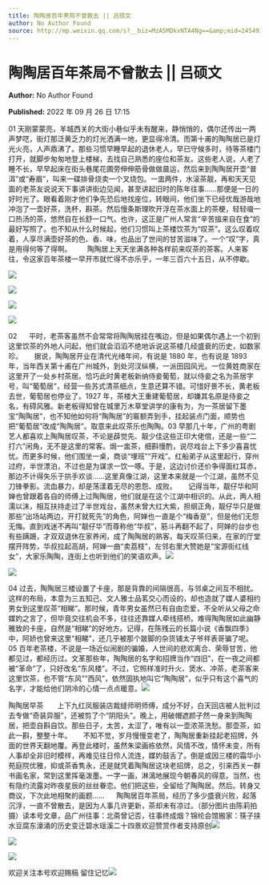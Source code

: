 ```yaml
---
title: 陶陶居百年茶局不曾散去 || 吕硕文
author: No Author Found
source: http://mp.weixin.qq.com/s?__biz=MzA5MDkxNTA4Ng==&amp;mid=2454912682&amp;idx=1&amp;sn=2d4413c7997cbb978d338d2e5d39b548&amp;chksm=87a236cbb0d5bfddcce63ac3ee8d2f7fcef1dc2e9764885ab6ab8f84cb0652568e3828f57aec#rd
---
```


# 陶陶居百年茶局不曾散去 || 吕硕文

**Author:** No Author Found

**Published:** 2022 年 09 月 26 日 17:15

01 天刚蒙蒙亮，羊城西关的大街小巷似乎未有醒来，静悄悄的，偶尔还传出一两声梦呓，街灯那泛黄乏力的灯光洒满一地，更显得冷清。而第十甫的陶陶居已是灯光火亮，人声鼎沸了。那些习惯早睡早起的退休老人，早已守候多时，待等茶楼门打开，就脚步匆匆地登上楼梯，去找自己熟悉的座位和茶友。这些老人说，人老了睡不长，早早起床在街头巷尾花圃旁伸伸筋骨做做晨运，然后来到陶陶居开壶“普洱”或“寿眉”，叫来一碟排骨烧卖一个叉烧包。一盅两件，水滚茶靓，再和天天见面的老茶友说说天下事讲讲街边见闻，甚至讲起旧时的陈年往事……那便是一日的好时光了。眼看着刚才他们争先恐后地找座位，转眼间，他们坐下已经优哉游哉地冲泡了一壶好茶，洗杯，斟茶。然后慢条斯理吹开浮在茶水面上的茶梗，轻轻啜一口热汤的茶，悠然自在长舒一口气。也许，这正是广州人常言“辛苦搵来自在食”的最好写照了。也不知从什么时候起，他们习惯叫上茶楼饮茶为“叹茶”。这么叹着叹着，人享尽满壶好茶的色、香、味，也品出了世间的甘苦滋味了。一个“叹”字，真是用得何等了得啊。        陶陶居上天天坐满各种各样前来叹茶的茶客。人来客往，令这家百年茶楼一早开市就忙得不亦乐乎，一年三百六十五日，从不停歇。

![](https://mmbiz.qpic.cn/mmbiz_jpg/PJWG74pLsMb7EZbzyd96voTyBQaD7kzbuicNpwZaUrXV6ibC4HBmVVcuYDBSTDEhmHVlCbchvFhoX7UsdN29uicyw/640)

![](https://mmbiz.qpic.cn/mmbiz_png/Ljib4So7yuWgIM7ul7KPyPelicJfZG8cwPd71T6oQqaPGLiaqH1tOYuhhtM3OCrukFRXvuZwaoPhCw5CJR0Nm9LBg/640?wx_fmt=png)

![](https://mmbiz.qpic.cn/mmbiz_png/Ljib4So7yuWgIM7ul7KPyPelicJfZG8cwPL819TibpbkibcichMBlVNPShcjDeGlnmS2BvgMJphwO2o6gZicBzhPZSHw/640?wx_fmt=png)

![](https://mmbiz.qpic.cn/mmbiz_jpg/PJWG74pLsMb7EZbzyd96voTyBQaD7kzbtxlx0r8TA7YOvQbNuL9xydfSpZNKpJjs6trCribT1f6oBCMB9EAjxpg/640)

02      平时，老茶客虽然不会常常将陶陶居挂在嘴边，但是如果偶尔遇上一个初到这里饮茶的外地人问起，他们就会滔滔不绝地诉说这茶楼几经盛衰的历史，如数家珍。      据说，陶陶居开业在清代光绪年间，有说是 1880 年，也有说是 1893 年，当年西关第十甫在广州城外，到处河汊纵横，一派田园风光。一位黄姓商家在这里开了一处乡村茶居。恰巧此时黄老板新纳侍妾葡萄，就以侍妾之名为茶居字号，叫“葡萄居”，经营一些苏式清茶细点，生意还算不错。可惜好景不长，黄老板去世，葡萄居也停业了。1927 年，茶楼大王重建葡萄居，却嫌其名原是侍妾之名，有碍风雅。新老板得知曾在城里万木草堂讲学的康有为，为一茶居留下墨宝“陶陶居”，也不知他如何将“陶陶居”的匾额弄到手，挂起装点门面，顺势也把“葡萄居”改成“陶陶居”。取意来此叹茶乐也陶陶。03 早那几十年，广州的粤剧艺人都喜欢上陶陶居叹茶，不论是薜觉先、靓少佳这些正印大佬倌，还是一些“二打六”闲角，无不是这里的常客。焗一盅茶，细斟慢酌，说尽戏台上下多少喜喜忧忧。而更多时候，他们围坐一桌，商谈“埋班”“开戏”。红船弟子从这里起行，穿州过府，半世漂泊，不过也是为谋求一饮一啄。于是，这边讨价还价争得面红耳赤，那边不计得失乐于拱手欢谈……这里真像江湖，这里本来就是一个江湖，虽然不见刀锋拳影。流血暴力，却是荡漾着无尽的恩怨、成败。      记得当年，靓仔华和阿婵也曾跟着各自的师傅上过陶陶居，他们就是在这个江湖中相识的。从此，两人相濡以沫，相互扶持走过了半世戏台，虽然未曾大红大紫，担纲正角，靓仔华只是做那些“出场站两边，开打就死先”的角色，阿婵也一直是个“梅香趸”，但是他们无怨无悔。直到戏迷不再叫“靓仔华”而尊称他“华叔”，筋斗再翻不起了，阿婵的台步也有些蹒跚，才双双退休在家养闲，成了陶陶居的熟客。每天叹茶归来，在家的厅堂摆开阵势，华叔拉起高胡，阿婵一曲“卖荔枝”，左邻右里大赞她是“宝源街红线女”，大家乐陶陶，连街上也听到他们的笑语欢声。![](https://mmbiz.qpic.cn/mmbiz_png/Ljib4So7yuWgIM7ul7KPyPelicJfZG8cwPeZVfWtUBrpn7T3MCYx0cL9KOHGw5boUF0hY15568fPIpaUfJDkTibtQ/640?wx_fmt=png)

![](https://mmbiz.qpic.cn/mmbiz_png/Ljib4So7yuWgIM7ul7KPyPelicJfZG8cwP6Vs3jDicKora5ppfpHOjYBnkVCs7icRI8GjVLR9RTlGiciaC0oCsZOKFEQ/640?wx_fmt=png)

04 过去，陶陶居三楼设置了卡座，那是背靠的间隔很高，与邻桌之间互不相扰。这样的布局，本意为三五知己、文人雅士品茗交心而设的，却也造就了媒人婆相约男女到这里叹茶“相睇”。那时候，青年男女虽然已有自由恋爱，不全听从父母之命媒妁之言了，但毕竟交往机会不多，往往还靠媒人牵线搭桥。难得陶陶居如此幽静雅致的卡座，自然是“相睇”的好地方。记得，在陈残云的长篇小说《香飘四季》中，阿娇也曾来这里“相睇”，还几乎被那个跛脚的杂货铺太子爷祥表哥骗了呢。05 百年老茶楼，不说是一场近似闹剧的骗婚，人世间的悲欢离合、荣辱甘苦，他都见过，都经历过。文革那些年，陶陶居的名字和招牌当作“四旧”，在一夜之间都被“革命”了，只好改名“东风楼”。不过，它照样准时升火、煲水、冲茶，老茶客来这里饮茶，也不管“东风”“西风”，依然固执地叫它“陶陶居”，似乎只有这个喜气的名字，才能给他们阴冷的心情一点点暖意。![](https://mmbiz.qpic.cn/mmbiz_png/Ljib4So7yuWiabibChopcsllFicYicm46H4DKhELFEFRYAqm1FCael8Gict60fXz1UM2sq0KSEINvacrvM5DAbvdw4Jw/640?wx_fmt=png)

陶陶居早茶       上下九红凤服装店裁缝师明师傅，成分不好，白天回店被人批判过去专做“奇装异服”，还被剪了个“阴阳头”。晚上，用破帽遮颜孑然一身来到陶陶居，把壶自斟自饮。那些日子，太苦，太涩了，唯有以一壶浓茶洗愁。那壶茶，如此一斟，整整十年。      不知不觉，岁月慢慢变老了，陶陶居重新挂起老招牌，外面的世界天翻地覆。再登此楼时，虽然朱梁画栋依然，风情不改，情怀未变，所有人事却全非旧时模样，再难见往日伶人流连，媒妁鼓舌了。倒是或因三楼的霜华小苑庭院优雅，抑或茶香隽永，还是就凭着陶陶居这块老招牌，总之，引来西关一群书画名家，常到这里挥毫泼墨。一字一画，淋漓地展现今朝春风的得意。当然，也有隐约流露对昨夜星辰的丝丝眷恋。他们把这些，全留给了陶陶居。然后。转身又商议，下次此地相聚的画题……      陶陶居百年茶局，经历了多少盛衰兴败，起落沉浮，一直不曾散去，是因为人事几许更新，茶却未有凉过。（部分图片由陈莉拍摄）读本号文章，品广州往事：北斋曾记否，往事终成烟？锦纶会馆搬家：筷子挟水豆腐东濠涌的历史变迁碧水瑶溪二十四景欢迎赞赏作者支持原创![](https://mmbiz.qpic.cn/mmbiz_png/Ljib4So7yuWiabibChopcsllFicYicm46H4DKhELFEFRYAqm1FCael8Gict60fXz1UM2sq0KSEINvacrvM5DAbvdw4Jw/640?wx_fmt=png)

![](https://mmbiz.qpic.cn/mmbiz_jpg/PJWG74pLsMb7EZbzyd96voTyBQaD7kzbZBcZD7yCfc5V8ibS7WUnjN1EmtD15DF7nN2WddN1trDyiceIlzUoOSvQ/640)

![](https://mmbiz.qpic.cn/mmbiz_jpg/PJWG74pLsMb7EZbzyd96voTyBQaD7kzbia61rcAFb8kgvYFd7Hq7jhXrZKDuF8BABIMZwvorVaGcUKbibog8d2Kw/640)

欢迎关注本号欢迎赐稿 留住记忆![](https://mmbiz.qpic.cn/mmbiz_jpg/PJWG74pLsMZZboDcOJJ5RJRa0TrRzoNSvrv9MUibrHIj4bCG4iaJdAg6T5DbKAv50viaQo6fADibibA99Gd1JChTOSg/640?wx_fmt=jpeg)

